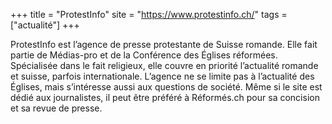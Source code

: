 +++
title = "ProtestInfo"
site = "https://www.protestinfo.ch/"
tags = ["actualité"]
+++

ProtestInfo est l’agence de presse protestante de Suisse romande. Elle fait partie de Médias-pro et de la Conférence des Églises réformées. Spécialisée dans le fait religieux, elle couvre en priorité l’actualité romande et suisse, parfois internationale. L’agence ne se limite pas à l’actualité des Églises, mais s’intéresse aussi aux questions de société. Même si le site est dédié aux journalistes, il peut être préféré à Réformés.ch pour sa concision et sa revue de presse.